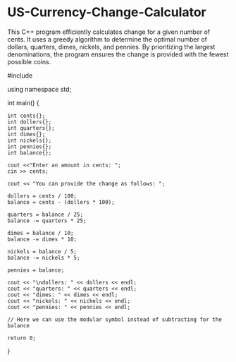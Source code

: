 # US-Currency-Change-Calculator
This C++ program efficiently calculates change for a given number of cents. It uses a greedy algorithm to determine the optimal number of dollars, quarters, dimes, nickels, and pennies. By prioritizing the largest denominations, the program ensures the change is provided with the fewest possible coins.

#include <iostream>

using namespace std;

int main() {

    int cents{};
    int dollers{};
    int quarters{};
    int dimes{};
    int nickels{};
    int pennies{};
    int balance{};

    cout <<"Enter an amount in cents: ";
    cin >> cents;

    cout << "You can provide the change as follows: ";

    dollers = cents / 100;
    balance = cents - (dollers * 100);

    quarters = balance / 25;
    balance -= quarters * 25;

    dimes = balance / 10;
    balance -= dimes * 10;

    nickels = balance / 5;
    balance -= nickels * 5;

    pennies = balance;

    cout << "\ndollers: " << dollers << endl;
    cout << "quarters: " << quarters << endl;
    cout << "dimes: " << dimes << endl;
    cout << "nickels: " << nickels << endl;
    cout << "pennies: " << pennies << endl;

    // Here we can use the modular symbol instead of subtracting for the balance

    return 0;

}
